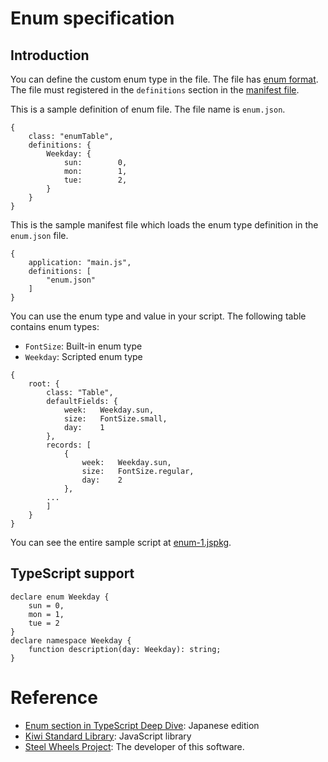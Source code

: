 # Enum specification

## Introduction
You can define the custom enum type in the file. The file has [enum format](https://github.com/steelwheels/KiwiScript/blob/master/KiwiLibrary/Document/Format/EnumFormat.md). The file must registered in the `definitions` section in the [manifest file](https://github.com/steelwheels/JSTools/blob/master/Document/jspkg.md).

This is a sample definition of enum file. The file name is `enum.json`.
````
{
    class: "enumTable",
    definitions: {
        Weekday: {
            sun:        0,
            mon:        1,
            tue:        2,
        }
    }
}
````

This is the sample manifest file which loads the enum type definition in the `enum.json` file.
````
{
    application: "main.js",
    definitions: [
        "enum.json"
    ]
}
````

You can use the enum type and value in your script. The following table contains enum types:
* `FontSize`: Built-in enum type
* `Weekday`:  Scripted enum type
````
{
    root: {
        class: "Table",
        defaultFields: {
            week:   Weekday.sun,
            size:   FontSize.small,
            day:    1
        },
        records: [
            {
                week:   Weekday.sun,
                size:   FontSize.regular,
                day:    2
            },
        ...
        ]
    }
}
````

You can see the entire sample script at [enum-1.jspkg](https://github.com/steelwheels/JSTerminal/tree/master/Resource/Sample/enum-1.jspkg).

## TypeScript support
````
declare enum Weekday {
    sun = 0,
    mon = 1,
    tue = 2
}
declare namespace Weekday {
    function description(day: Weekday): string;
}
````

# Reference
* [Enum section in TypeScript Deep Dive](https://typescript-jp.gitbook.io/deep-dive/type-system/enums): Japanese edition
* [Kiwi Standard Library](https://github.com/steelwheels/KiwiScript/blob/master/KiwiLibrary/Document/Library.md): JavaScript library
* [Steel Wheels Project](http://steelwheels.github.io): The developer of this software.

